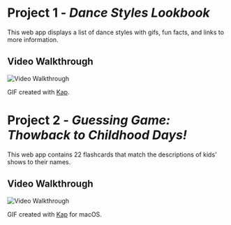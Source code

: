 # Project 1 - *Dance Styles Lookbook*

This web app displays a list of dance styles with gifs, fun facts, and links to more information.

## Video Walkthrough

<img src='https://github.com/kellyy8/webdev102-lab1/blob/main/Kapture%202024-09-23%20at%2023.42.53.gif' title='Video Walkthrough' width='' alt='Video Walkthrough' />

GIF created with [Kap](https://getkap.co/).

# Project 2 - *Guessing Game: Thowback to Childhood Days!*

This web app contains 22 flashcards that match the descriptions of kids' shows to their names.

## Video Walkthrough

<img src='https://github.com/kellyy8/WEB102-Projects/blob/main/Project2/2FlashcardsPt1/Kapture%202024-09-30%20at%2000.12.58.gif' title='Video Walkthrough' width='' alt='Video Walkthrough' />

GIF created with [Kap](https://getkap.co/) for macOS.
